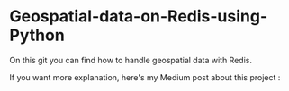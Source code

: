 # Geospatial-data-on-Redis-using-Python

On this git you can find how to handle geospatial data with Redis.

If you want more explanation, here's my Medium post about this project : 